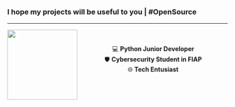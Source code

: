### I hope my projects will be useful to you | #OpenSource
---

<div>
  <a href="https://github.com/guilhermeledo">
  <img height="160em" align="left" src="https://github-readme-stats.vercel.app/api?username=guilhermeledo&show_icons=true&theme=merko&include_all_commits=true&count_private=true"/>
  </a>
</div>

<div align="center"><br><br>
  💻 <b>Python Junior Developer</b><br>
  🛡️ <b>Cybersecurity Student in FIAP</b><br>
  🌐 <b>Tech Entusiast</b><br><br><br><br>
</div>

<!--
##

<br>
<div>
  <a href="https://github.com/guilhermeledo">
  <img height="160em" align="right" src="https://github-readme-stats.vercel.app/api/top-langs/?username=guilhermeledo&layout=compact&langs_count=8&theme=merko"/>
  </a>
</div>

<div align="center">
<img width="140" src="https://media1.tenor.com/images/80102550479835807fdd8ab3cbab2565/tenor.gif" />
</div>

---

<div align="center">
  <kbd>
    <br>
    <b>CONTACT ME:</b><br><br>
    ㅤguilhermeledo.msg@gmail.comㅤ<br><br>
    ㅤ+55 (11) 9 8210-9351ㅤ<br><br>
    ㅤlinkedin.com/in/guilhermeledo/ㅤ<br><br>
    
  </kbd>
</div>
-->

